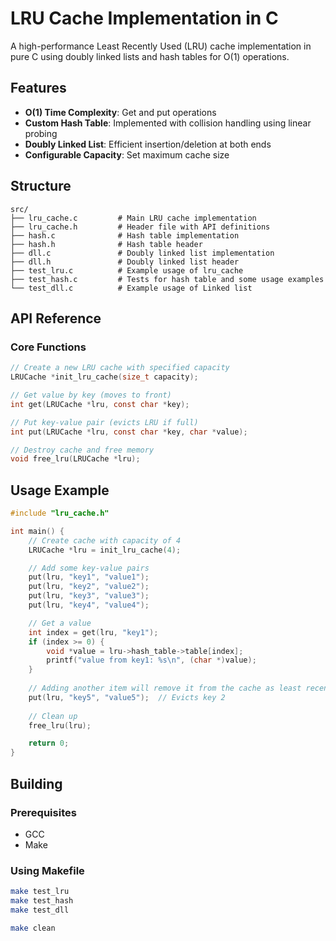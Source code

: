 # LRU Cache Implementation in C

A high-performance Least Recently Used (LRU) cache implementation in pure C using doubly linked lists and hash tables for O(1) operations.

## Features

- **O(1) Time Complexity**: Get and put operations
- **Custom Hash Table**: Implemented with collision handling using linear probing
- **Doubly Linked List**: Efficient insertion/deletion at both ends
- **Configurable Capacity**: Set maximum cache size

## Structure

```
src/
├── lru_cache.c         # Main LRU cache implementation
├── lru_cache.h         # Header file with API definitions
├── hash.c              # Hash table implementation
├── hash.h              # Hash table header
├── dll.c               # Doubly linked list implementation
├── dll.h               # Doubly linked list header
├── test_lru.c          # Example usage of lru_cache
├── test_hash.c         # Tests for hash table and some usage examples
└── test_dll.c          # Example usage of Linked list 
```

## API Reference

### Core Functions

```c
// Create a new LRU cache with specified capacity
LRUCache *init_lru_cache(size_t capacity);

// Get value by key (moves to front)
int get(LRUCache *lru, const char *key);

// Put key-value pair (evicts LRU if full)
int put(LRUCache *lru, const char *key, char *value);

// Destroy cache and free memory
void free_lru(LRUCache *lru);
```

## Usage Example

```c
#include "lru_cache.h"

int main() {
    // Create cache with capacity of 4
    LRUCache *lru = init_lru_cache(4);

    // Add some key-value pairs
    put(lru, "key1", "value1");
    put(lru, "key2", "value2");
    put(lru, "key3", "value3");
    put(lru, "key4", "value4");

    // Get a value
    int index = get(lru, "key1");
    if (index >= 0) {
        void *value = lru->hash_table->table[index];
        printf("value from key1: %s\n", (char *)value);
    }
    
    // Adding another item will remove it from the cache as least recently used 
    put(lru, "key5", "value5");  // Evicts key 2
    
    // Clean up
    free_lru(lru);

    return 0;
}
```

## Building

### Prerequisites
- GCC
- Make

### Using Makefile

```bash
make test_lru
make test_hash
make test_dll

make clean
```
